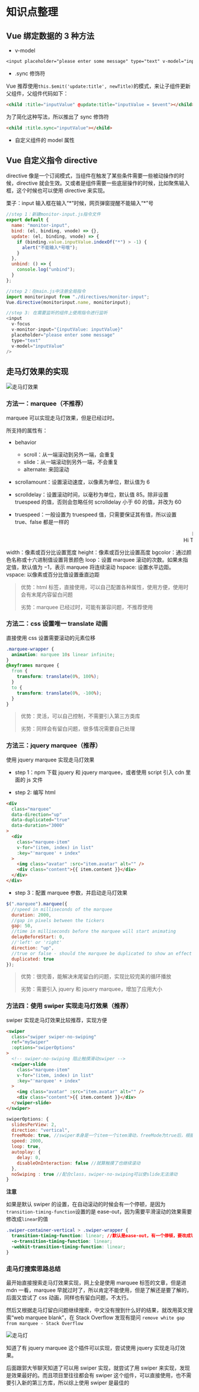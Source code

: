 # 知识点整理

## Vue 绑定数据的 3 种方法

- v-model

```css
<input placeholder="please enter some message" type="text" v-model="inputValue">
```

- .sync 修饰符

Vue 推荐使用`this.$emit('update:title', newTitle)`的模式，来让子组件更新父组件，父组件代码如下：

```html
<child :title="inputValue" @update:title="inputValue = $event"></child>
```

为了简化这种写法，所以推出了 sync 修饰符

```html
<child :title.sync="inputValue"></child>
```

- 自定义组件的 model 属性

## Vue 自定义指令 directive

directive 像是一个订阅模式，当组件在触发了某些条件需要一些被动操作的时候，directive 就会生效。又或者是组件需要一些底层操作的时候，比如聚焦输入框，这个时候也可以使用 directive 来实现。

栗子：input 输入框在输入“\*”时候，网页弹窗提醒不能输入“\*”号

```javascript
//step 1：新建monitor-input.js指令文件
export default {
  name: "monitor-input",
  bind: (el, binding, vnode) => {},
  update: (el, binding, vnode) => {
    if (binding.value.inputValue.indexOf("*") > -1) {
      alert("不能输入*号哦");
    }
  },
  unbind: () => {
    console.log("unbind");
  }
};
```

```javascript
//step 2：在main.js中注册全局指令
import monitorinput from "./directives/monitor-input";
Vue.directive(monitorinput.name, monitorinput);
```

```javascript
//step 3: 在需要监听的组件上使用指令进行监听
<input
  v-focus
  v-monitor-input="{inputValue: inputValue}"
  placeholder="please enter some message"
  type="text"
  v-model="inputValue"
/>
```

## 走马灯效果的实现

![走马灯效果](./imgs/marquee.gif)

### 方法一：marquee（不推荐）

marquee 可以实现走马灯效果，但是已经过时。

所支持的属性有：

- behavior

  - scroll：从一端滚动到另外一端，会重复
  - slide：从一端滚动到另外一端，不会重复
  - alternate: 来回滚动

- scrollamount：设置滚动速度，以像素为单位，默认值为 6

- scrolldelay：设置滚动时间，以毫秒为单位，默认值 85。除非设置 truespeed 的值，否则会忽略任何 scrolldelay 小于 60 的值，并改为 60

- truespeed：一般设置为 truespeed 值，只需要保证其有值，所以设置 true、false 都是一样的

<marquee scrollamount="3" scrolldelay="6" >Hi There!</marquee>
<marquee scrollamount="3" scrolldelay="6" truespeed="truespeed">Hi There!</marquee>

width：像素或百分比设置宽度
height：像素或百分比设置高度
bgcolor：通过颜色名称或十六进制值设置背景颜色
loop：设置 marquee 滚动的次数。如果未指定值，默认值为 −1，表示 marquee 将连续滚动
hspace: 设置水平边距。
vspace: 以像素或百分比值设置垂直边距

> 优势：html 标签，直接使用，可以自己配置各种属性，使用方便，使用时会有末尾内容留白问题
>
> 劣势：marquee 已经过时，可能有兼容问题，不推荐使用

### 方法二：css 设置唯一 translate 动画

直接使用 css 设置需要滚动的元素位移

```css
.marquee-wrapper {
  animation: marquee 10s linear infinite;
}
@keyframes marquee {
  from {
    transform: translate(0%, 100%);
  }
  to {
    transform: translate(0%, -100%);
  }
}
```

> 优势：灵活，可以自己控制，不需要引入第三方类库
>
> 劣势：同样会有留白问题，很多情况需要自己处理

### 方法三：jquery marquee（推荐）

使用 jquery marquee 实现走马灯效果

- step 1：npm 下载 jquery 和 jquery marquee，或者使用 script 引入 cdn 里面的 js 文件

- step 2: 编写 html

```html
<div
  class="marquee"
  data-direction="up"
  data-duplicated="true"
  data-duration="3000"
>
  <div
    class="marquee-item"
    v-for="(item, index) in list"
    :key="'marquee' + index"
  >
    <img class="avatar" :src="item.avatar" alt="" />
    <div class="content">{{ item.content }}</div>
  </div>
</div>
```

- step 3：配置 marquee 参数，并启动走马灯效果

```javascript
$(".marquee").marquee({
  //speed in milliseconds of the marquee
  duration: 2000,
  //gap in pixels between the tickers
  gap: 50,
  //time in milliseconds before the marquee will start animating
  delayBeforeStart: 0,
  //'left' or 'right'
  direction: "up",
  //true or false - should the marquee be duplicated to show an effect of continues flow
  duplicated: true
});
```

> 优势：很完善，能解决末尾留白的问题，实现比较完美的循环播放
>
> 劣势：需要引入 jquery 和 jquery marquee，增加了应用大小

### 方法四：使用 swiper 实现走马灯效果（推荐）

swiper 实现走马灯效果比较推荐，实现方便

```html
<swiper
  class="swiper swiper-no-swiping"
  ref="mySwiper"
  :options="swiperOptions"
>
  <!-- swiper-no-swiping 阻止触摸滑动swiper -->
  <swiper-slide
    class="marquee-item"
    v-for="(item, index) in list"
    :key="'marquee' + index"
  >
    <img class="avatar" :src="item.avatar" alt="" />
    <div class="content">{{ item.content }}</div>
  </swiper-slide>
</swiper>
```

```javascript
swiperOptions: {
  slidesPerView: 2,
  direction: "vertical",
  freeMode: true, //swiper本身是一个item一个item滑动，freeMode为true后，根据惯性或手指触摸后可以不一格格滑动，可以滑动到一个slide的任意位置
  speed: 2000,
  loop: true,
  autoplay: {
    delay: 0,
    disableOnInteraction: false //就算触摸了也继续滚动
  },
  noSwiping : true //配合class，swiper-no-swiping可以使slide无法滑动
}
```

**注意**

如果是默认 swiper 的设置，在自动滚动的时候会有一个停顿，是因为`transition-timing-function`设置的是 ease-out，因为需要平滑滚动的效果需要修改成`linear`的值

```css
.swiper-container-vertical > .swiper-wrapper {
  transition-timing-function: linear; //默认是ease-out，有一个停顿，要改成linear
  -o-transition-timing-function: linear;
  -webkit-transition-timing-function: linear;
}
```

### 走马灯搜索思路总结

最开始直接搜索走马灯效果实现，网上全是使用 marquee 标签的文章，但是进 mdn 一看，marquee 早就过时了，所以肯定不能使用，但是了解还是要了解的，
后面又尝试了 css 动画，同样也有留白问题，不太行。

然后又根据走马灯留白问题继续搜索，中文没有搜到什么好的结果，就改用英文搜索“web marquee blank”，在 Stack Overflow 发现有提问
`remove white gap from marquee - Stack Overflow`

![走马灯](./imgs/stackoverflow_marquee.png)

知道了有 jquery marquee 这个插件可以实现，尝试使用 jquery 实现走马灯效果。

后面跟郭大爷聊天知道了可以用 swiper 实现，就尝试了用 swiper 来实现，发现是效果最好的。而且项目里往往都会有 swiper 这个组件，可以直接使用，也不需要引入新的第三方库，所以综上使用 swiper 是最佳的
